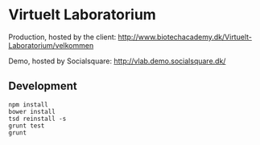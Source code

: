 # Virtuelt Laboratorium

Production, hosted by the client: http://www.biotechacademy.dk/Virtuelt-Laboratorium/velkommen

Demo, hosted by Socialsquare: http://vlab.demo.socialsquare.dk/

## Development

    npm install
    bower install
    tsd reinstall -s
    grunt test
    grunt

